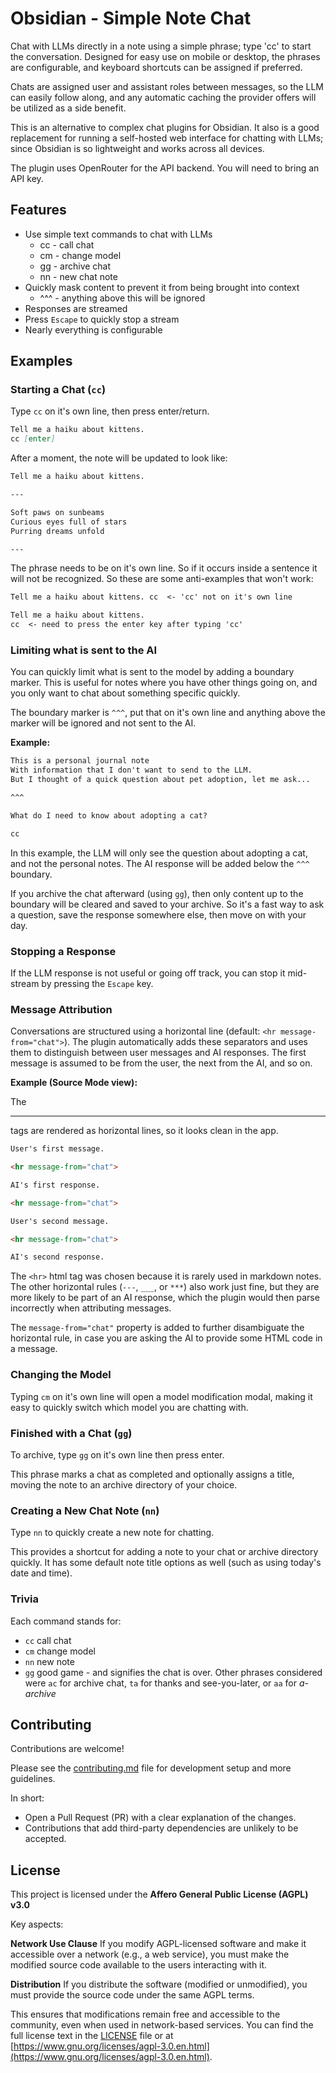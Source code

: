 
# Obsidian - Simple Note Chat

Chat with LLMs directly in a note using a simple phrase; type 'cc' to start the conversation. Designed for easy use on mobile or desktop, the phrases are configurable, and keyboard shortcuts can be assigned if preferred.

Chats are assigned user and assistant roles between messages, so the LLM can easily follow along, and any automatic caching the provider offers will be utilized as a side benefit.

This is an alternative to complex chat plugins for Obsidian. It also is a good replacement for running a self-hosted web interface for chatting with LLMs; since Obsidian is so lightweight and works across all devices.

The plugin uses OpenRouter for the API backend. You will need to bring an API key.

## Features

* Use simple text commands to chat with LLMs
	* cc - call chat
	* cm - change model
	* gg - archive chat
	* nn - new chat note
* Quickly mask content to prevent it from being brought into context
	* ^^^ - anything above this will be ignored
* Responses are streamed
* Press `Escape` to quickly stop a stream
* Nearly everything is configurable

## Examples

### Starting a Chat (`cc`)

Type `cc` on it's own line, then press enter/return.

```markdown
Tell me a haiku about kittens.
cc [enter]

```

After a moment, the note will be updated to look like:

```markdown
Tell me a haiku about kittens.

---

Soft paws on sunbeams
Curious eyes full of stars
Purring dreams unfold

---

```

The phrase needs to be on it's own line. So if it occurs inside a sentence it will not be recognized. So these are some anti-examples that won't work:

```markdown
Tell me a haiku about kittens. cc  <- 'cc' not on it's own line
```

```markdown
Tell me a haiku about kittens.
cc  <- need to press the enter key after typing 'cc'
```

### Limiting what is sent to the AI

You can quickly limit what is sent to the model by adding a boundary marker. This is useful for notes where you have other things going on, and you only want to chat about something specific quickly.

The boundary marker is `^^^`, put that on it's own line and anything above the marker will be ignored and not sent to the AI.

**Example:**

```markdown
This is a personal journal note
With information that I don't want to send to the LLM.
But I thought of a quick question about pet adoption, let me ask...

^^^

What do I need to know about adopting a cat?

cc
```

In this example, the LLM will only see the question about adopting a cat, and not the personal notes. The AI response will be added below the `^^^` boundary.

If you archive the chat afterward (using `gg`), then only content up to the boundary will be cleared and saved to your archive. So it's a fast way to ask a question, save the response somewhere else, then move on with your day.

### Stopping a Response

If the LLM response is not useful or going off track, you can stop it mid-stream by pressing the `Escape` key.

### Message Attribution

Conversations are structured using a horizontal line (default: `<hr message-from="chat">`). The plugin automatically adds these separators and uses them to distinguish between user messages and AI responses. The first message is assumed to be from the user, the next from the AI, and so on.

**Example (Source Mode view):**

The <hr> tags are rendered as horizontal lines, so it looks clean in the app.

```markdown
User's first message.

<hr message-from="chat">

AI's first response.

<hr message-from="chat">

User's second message.

<hr message-from="chat">

AI's second response.
```

The `<hr>` html tag was chosen because it is rarely used in markdown notes. The other horizontal rules (`---`, `___`, or `***`) also work just fine, but they are more likely to be part of an AI response, which the plugin would then parse incorrectly when attributing messages.

The `message-from="chat"` property is added to further disambiguate the horizontal rule, in case you are asking the AI to provide some HTML code in a message.

### Changing the Model

Typing `cm` on it's own line will open a model modification modal, making it easy to quickly switch which model you are chatting with.

### Finished with a Chat (`gg`)

To archive, type `gg` on it's own line then press enter.

This phrase marks a chat as completed and optionally assigns a title, moving the note to an archive directory of your choice.

### Creating a New Chat Note (`nn`)

Type `nn` to quickly create a new note for chatting.

This provides a shortcut for adding a note to your chat or archive directory quickly. It has some default note title options as well (such as using today's date and time).

### Trivia

Each command stands for:

- `cc` call chat
- `cm` change model
- `nn` new note
- `gg` good game - and signifies the chat is over. Other phrases considered were `ac` for archive chat, `ta` for thanks and see-you-later, or `aa` for *a-archive*

## Contributing

Contributions are welcome!

Please see the [contributing.md](contributing.md) file for development setup and more guidelines.

In short:

* Open a Pull Request (PR) with a clear explanation of the changes.
* Contributions that add third-party dependencies are unlikely to be accepted.

## License

This project is licensed under the **Affero General Public License (AGPL) v3.0**

Key aspects:

**Network Use Clause**
If you modify AGPL-licensed software and make it accessible over a network (e.g., a web service), you must make the modified source code available to the users interacting with it.

**Distribution**
If you distribute the software (modified or unmodified), you must provide the source code under the same AGPL terms.

This ensures that modifications remain free and accessible to the community, even when used in network-based services. You can find the full license text in the [LICENSE](LICENSE.txt) file or at [https://www.gnu.org/licenses/agpl-3.0.en.html](https://www.gnu.org/licenses/agpl-3.0.en.html).
